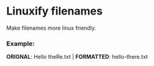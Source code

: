 # Linuxify filenames
Make filenames more linux friendly.

### Example:
**ORIGNAL**: Hello    theRe.txt | **FORMATTED**: hello-there.txt 
